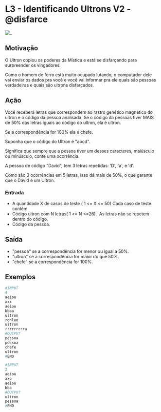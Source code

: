 # L3 - Identificando Ultrons V2 - @disfarce

![_](cover.jpg)

## Motivação

O Ultron copiou os poderes da Mística e está se disfarçando para surpreender os vingadores.  

Como o homem de ferro está muito ocupado lutando, o computador dele vai enviar os dados pra você e você vai informar pra ele quais são pessoas verdadeiras e quais são ultrons disfarçados.

## Ação

Você receberá letras que correspondem ao rastro genético magnético do ultron e o código da pessoa analisada. Se o código da pessoas tiver MAIS de 50% das letras iguais ao código do ultron, ela é ultron.

Se a correspondência for 100% ela é chefe.

Suponha que o código do Ultron é "abcd".

Significa que sempre que a pessoa tiver um desses caracteres, maiúsculo ou minúsculo, conte uma ocorrência.

A pessoa de código "David", tem 3 letras repetidas: 'D', 'a', e 'd'.

Como são 3 ocorrências em 5 letras, isso dá mais de 50%, o que garante que o David é um Ultron.

### Entrada

* A quantidade X de casos de teste ( 1 <= X <= 50) Cada caso de teste contém
* Código ultron com N letras( 1 <= N <=26).  As letras não se repetem dentro do código.
* Código da pessoa.

## Saída

* "pessoa" se a correspondência for menor ou igual a 50%.  
* "ultron" se a correspondência for maior do que 50%.  
* "chefe" se a correspondência for 100%.

## Exemplos

``` py
#INPUT
4
aeiou
axx
aeiou
bbaa
ultron
ronluo
ultron
rrrrrrrrra
#OUTPUT
pessoa
pessoa
chefe
ultron
#END
```

```py
#INPUT
2
aeiou
axo
aeiou
bba
#OUTPUT
ultron
pessoa
#END
```
